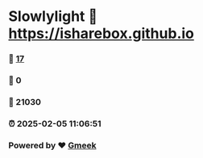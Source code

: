 # Slowlylight :link: https://isharebox.github.io 
### :page_facing_up: [17](https://isharebox.github.io/tag.html) 
### :speech_balloon: 0 
### :hibiscus: 21030 
### :alarm_clock: 2025-02-05 11:06:51 
### Powered by :heart: [Gmeek](https://github.com/Meekdai/Gmeek)

